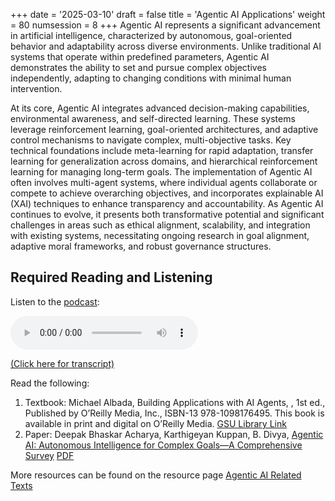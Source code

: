 +++
date = '2025-03-10'
draft = false
title = 'Agentic AI Applications'
weight = 80
numsession = 8
+++
Agentic AI represents a significant advancement in artificial intelligence, characterized by autonomous, goal-oriented behavior and adaptability across diverse environments. Unlike traditional AI systems that operate within predefined parameters, Agentic AI demonstrates the ability to set and pursue complex objectives independently, adapting to changing conditions with minimal human intervention.
<!-- more -->
At its core, Agentic AI integrates advanced decision-making capabilities, environmental awareness, and self-directed learning. These systems leverage reinforcement learning, goal-oriented architectures, and adaptive control mechanisms to navigate complex, multi-objective tasks. Key technical foundations include meta-learning for rapid adaptation, transfer learning for generalization across domains, and hierarchical reinforcement learning for managing long-term goals. The implementation of Agentic AI often involves multi-agent systems, where individual agents collaborate or compete to achieve overarching objectives, and incorporates explainable AI (XAI) techniques to enhance transparency and accountability. As Agentic AI continues to evolve, it presents both transformative potential and significant challenges in areas such as ethical alignment, scalability, and integration with existing systems, necessitating ongoing research in goal alignment, adaptive moral frameworks, and robust governance structures.


## Required Reading and Listening

Listen to the [podcast](../../podcasts/podcast-08-agentic-ai/):

<!-- Listen to the podcast: -->

<audio controls>
    <source src="https://insight-gsu-edu-msa8700-public-files-us-east-1.s3.us-east-1.amazonaws.com/podcast/Agentic+AI_+Autonomous+Intelligence+for+Complex+Goals%E2%80%94A+Comprehensive+Survey.wav" type="audio/wav">
    Your browser does not support the audio element.
</audio>

[(Click here for transcript)](../../podcasts/podcast-08-agentic-ai/)

Read the following:

<!-- 1. Summary Blog: [Agentic AI](https://www.perplexity.ai/page/)
2. Textbook: [Chapter 7. Advanced Text Generation Techniques and Tools](https://go.oreilly.com/georgia-state-university/library/view/hands-on-large-language/9781098150952/ch07.html) in Allamar and Grotendorst, "Hands-On Large Language Models", O'Reilly Media Inc., September 2024. -->
1. Textbook: Michael Albada, Building Applications with AI Agents, , 1st ed., Published by O’Reilly Media, Inc., ISBN-13 978-1098176495.
This book is available in print and digital on O’Reilly Media.
[GSU Library Link](https://go.oreilly.com/georgia-state-university/library/view/building-applications-with/9781098176495/)
3. Paper: Deepak Bhaskar Acharya, Karthigeyan Kuppan, B. Divya, [Agentic AI: Autonomous Intelligence for Complex Goals—A Comprehensive Survey](https://ieeexplore.ieee.org/document/10849561) [PDF](https://insight-gsu-edu-msa8700-public-files-us-east-1.s3.us-east-1.amazonaws.com/docs/Agentic_AI_Autonomous_Intelligence_for_Complex_GoalsA_Comprehensive_Survey.pdf)

More resources can be found on the resource page [Agentic AI Related Texts](../../resources/resource-agenticai-texts/)



<!-- How does Agentic AI differ from traditional AI in terms of decision-making
What are the primary benefits of implementing Agentic AI in business applications
Can you provide examples of companies successfully using Agentic AI
How does Agentic AI handle ethical dilemmas compared to other AI paradigms
What are the technical challenges in integrating Agentic AI with existing infrastructure


How does the ReAct pattern enhance the capabilities of AI agents
What are some real-world applications of the Planning pattern in Agentic AI
How do multi-agent collaboration patterns improve problem-solving in AI
What tools are commonly used in the Tool use pattern for AI agents
How does the Reflection pattern contribute to the autonomy of AI systems


How does the ReAct pattern improve the accuracy of AI responses
What industries benefit the most from the ReAct pattern in AI agents
How does the ReAct pattern enhance the adaptability of AI agents
Can the ReAct pattern be integrated with other AI planning patterns
How does the ReAct pattern contribute to real-time decision-making in AI -->